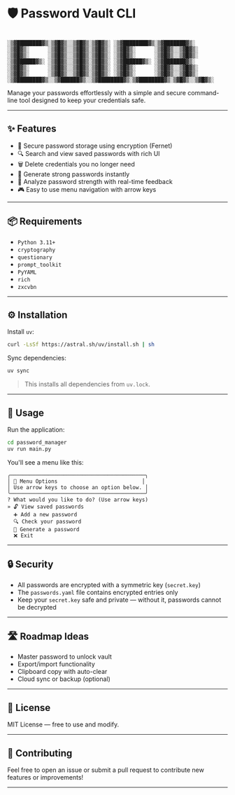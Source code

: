 # 🛡️ Password Vault CLI

```

░▒▓████████▓▒░▒▓█▓▒░░▒▓█▓▒░▒▓█▓▒░ ░▒▓████████▓▒░▒▓███████▓▒░
░▒▓█▓▒░      ░▒▓█▓▒░░▒▓█▓▒░▒▓█▓▒░ ░▒▓█▓▒░      ░▒▓█▓▒░░▒▓█▓▒░
░▒▓█▓▒░      ░▒▓█▓▒░░▒▓█▓▒░▒▓█▓▒░ ░▒▓█▓▒░      ░▒▓█▓▒░░▒▓█▓▒░
░▒▓██████▓▒░ ░▒▓█▓▒░░▒▓█▓▒░▒▓█▓▒░ ░▒▓██████▓▒░ ░▒▓███████▓▒░
░▒▓█▓▒░      ░▒▓█▓▒░░▒▓█▓▒░▒▓█▓▒░ ░▒▓█▓▒░      ░▒▓█▓▒░░▒▓█▓▒░
░▒▓█▓▒░      ░▒▓█▓▒░░▒▓█▓▒░▒▓█▓▒░ ░▒▓█▓▒░      ░▒▓█▓▒░░▒▓█▓▒░
░▒▓████████▓▒░░▒▓██████▓▒░░▒▓████████▓▒░▒▓████████▓▒░▒▓█▓▒░░▒▓█▓▒░

```

Manage your passwords effortlessly with a simple and secure command-line tool designed to keep your credentials safe.

---

## ✨ Features

- 🔐 Secure password storage using encryption (Fernet)
- 🔍 Search and view saved passwords with rich UI
- 🗑️ Delete credentials you no longer need
- 🔧 Generate strong passwords instantly
- 🧠 Analyze password strength with real-time feedback
- 🎮 Easy to use menu navigation with arrow keys

---

## 📦 Requirements

- `Python 3.11+`
- `cryptography`
- `questionary`
- `prompt_toolkit`
- `PyYAML`
- `rich`
- `zxcvbn`

---

## ⚙️ Installation

Install `uv`:

```bash
curl -LsSf https://astral.sh/uv/install.sh | sh
```

Sync dependencies:

```bash
uv sync
```

> This installs all dependencies from `uv.lock`.

---

## 🚀 Usage

Run the application:

```bash
cd password_manager
uv run main.py
```

You'll see a menu like this:

```
╭───────────────────────────────────────────╮
│ 🔽 Menu Options                           │
│ Use arrow keys to choose an option below. │
╰───────────────────────────────────────────╯
? What would you like to do? (Use arrow keys)
» 🔓 View saved passwords
  ➕ Add a new password
  🔍 Check your password
  🔧 Generate a password
  ❌ Exit
```

---

## 🔒 Security

- All passwords are encrypted with a symmetric key (`secret.key`)
- The `passwords.yaml` file contains encrypted entries only
- Keep your `secret.key` safe and private — without it, passwords cannot be decrypted

---

## 🛣️ Roadmap Ideas

- Master password to unlock vault
- Export/import functionality
- Clipboard copy with auto-clear
- Cloud sync or backup (optional)

---

## 📝 License

MIT License — free to use and modify.

---

## 🤝 Contributing

Feel free to open an issue or submit a pull request to contribute new features or improvements!

---
